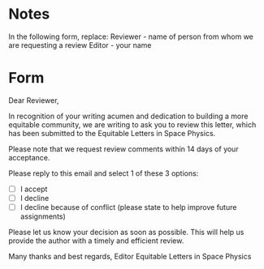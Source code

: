 # Notes

In the following form, replace:
Reviewer - name of person from whom we are requesting a review
Editor - your name

# Form

Dear Reviewer,

In recognition of your writing acumen and dedication to building a more equitable community, we are writing to ask you to review this letter, which has been submitted to the Equitable Letters in Space Physics.

Please note that we request review comments within 14 days of your acceptance.

Please reply to this email and select 1 of these 3 options:
- [ ] I accept
- [ ] I decline
- [ ] I decline because of conflict (please state to help improve future assignments)

Please let us know your decision as soon as possible. This will help us provide the author with a timely and efficient review.

Many thanks and best regards,
Editor
Equitable Letters in Space Physics

